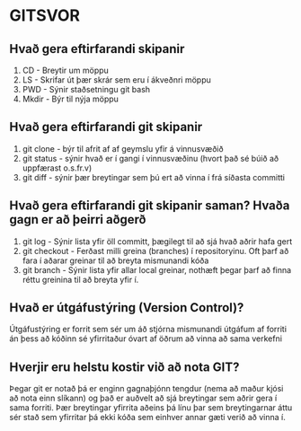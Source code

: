 # GITSVOR

## Hvað gera eftirfarandi skipanir

1. CD - Breytir um möppu
2. LS - Skrifar út þær skrár sem eru í ákveðnri möppu
3. PWD - Sýnir staðsetningu git bash
4. Mkdir - Býr til nýja möppu

## Hvað gera eftirfarandi git skipanir

1. git clone - býr til afrit af af geymslu yfir á vinnusvæðið
2. git status - sýnir hvað er í gangi í vinnusvæðinu (hvort það sé búið að uppfærast o.s.fr.v)
3. git diff - sýnir þær breytingar sem þú ert að vinna í frá síðasta committi

## Hvað gera eftirfarandi git skipanir saman? Hvaða gagn er að þeirri aðgerð

1. git log - Sýnir lista yfir öll committ, þægilegt til að sjá hvað aðrir hafa gert
2. git checkout - Ferðast milli greina (branches) í repositoryinu. Oft þarf að fara í aðarar greinar til að breyta mismunandi kóða
3. git branch - Sýnir lista yfir allar local greinar, nothæft þegar þarf að finna réttu greinina til að breyta yfir í.

## Hvað er útgáfustýring (Version Control)?

Útgáfustýring er forrit sem sér um áð stjórna mismunandi útgáfum af forriti án þess að kóðinn sé yfirritaður óvart af öðrum að vinna að sama verkefni

## Hverjir eru helstu kostir við að nota GIT?

Þegar git er notað þá er enginn gagnaþjónn tengdur (nema að maður kjósi að nota einn slíkann) og það er auðvelt að sjá breytingar sem aðrir gera í sama forriti. Þær breytingar yfirrita aðeins þá línu þar sem breytingarnar áttu sér stað sem yfirritar þá ekki kóða sem einhver annar gæti verið að vinna í.
